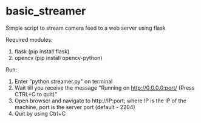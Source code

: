 # basic_streamer
Simple script to stream camera feed to a web server using flask

Required modules:
1. flask (pip install flask)
2. opencv (pip install opencv-python)

Run:
1. Enter "python streamer.py" on terminal
2. Wait till you receive the message "Running on http://0.0.0.0:port/ (Press CTRL+C to quit)"
3. Open browser and navigate to http://IP:port; where IP is the IP of the machine, port is the server port (default - 2204)
4. Quit by using Ctrl+C
